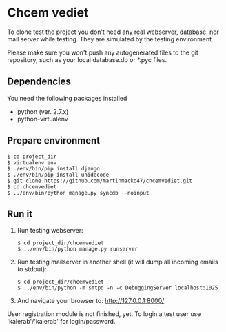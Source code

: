 Chcem vediet
============

To clone test the project you don't need any real webserver, database, nor mail server while
testing. They are simulated by the testing environment.

Please make sure you won't push any autogenerated files to the git repository, such as your local
database.db or \*.pyc files.

Dependencies
------------

You need the following packages installed
 * python (ver. 2.7.x)
 * python-virtualenv

Prepare environment
-------------------

```shell
$ cd project_dir
$ virtualenv env
$ ./env/bin/pip install django
$ ./env/bin/pip install unidecode
$ git clone https://github.com/martinmacko47/chcemvediet.git
$ cd chcemvediet
$ ../env/bin/python manage.py syncdb --noinput
```

Run it
------

 1. Run testing webserver:

    ```shell
    $ cd project_dir/chcemvediet
    $ ../env/bin/python manage.py runserver
    ```

 2. Run testing mailserver in another shell (it will dump all incoming emails to stdout):

    ```shell
    $ cd project_dir/chcemvediet
    $ ../env/bin/python -m smtpd -n -c DebuggingServer localhost:1025
    ```

 3. And navigate your browser to: http://127.0.0.1:8000/

User registration module is not finished, yet. To login a test user use 'kalerab'/'kalerab' for
login/password.


